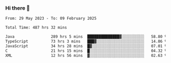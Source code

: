 ### Hi there 👋

<!--START_SECTION:waka-->

```txt
From: 29 May 2023 - To: 09 February 2025

Total Time: 487 hrs 32 mins

Java                289 hrs 5 mins  ██████████████▓░░░░░░░░░░   58.80 %
TypeScript          73 hrs 3 mins   ███▓░░░░░░░░░░░░░░░░░░░░░   14.86 %
JavaScript          34 hrs 28 mins  █▓░░░░░░░░░░░░░░░░░░░░░░░   07.01 %
C                   21 hrs 15 mins  █░░░░░░░░░░░░░░░░░░░░░░░░   04.32 %
XML                 12 hrs 56 mins  ▓░░░░░░░░░░░░░░░░░░░░░░░░   02.63 %
```

<!--END_SECTION:waka-->
<!--
**the-beef-calculator/the-beef-calculator** is a ✨ _special_ ✨ repository because its `README.md` (this file) appears on your GitHub profile.

Here are some ideas to get you started:

- 🔭 I’m currently working on ...
- 🌱 I’m currently learning ...
- 👯 I’m looking to collaborate on ...
- 🤔 I’m looking for help with ...
- 💬 Ask me about ...
- 📫 How to reach me: ...
- 😄 Pronouns: ...
- ⚡ Fun fact: ...
-->
